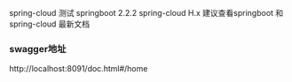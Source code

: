 spring-cloud 测试
springboot 2.2.2
spring-cloud H.x
建议查看springboot 和 spring-cloud 最新文档

### swagger地址
http://localhost:8091/doc.html#/home
